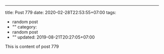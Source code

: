 ---
title: Post 779
date: 2020-02-28T22:53:55+07:00
tags:
  - random post
  - ""
category:
  - random post
  - ""
updated: 2019-08-21T20:27:05+07:00

This is content of post 779